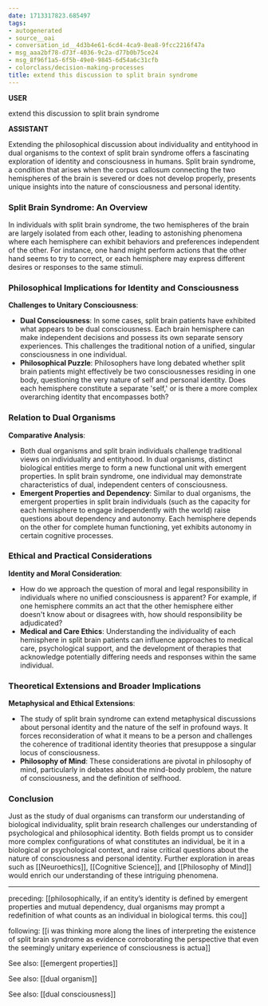 ```yaml
---
date: 1713317823.685497
tags:
- autogenerated
- source__oai
- conversation_id__4d3b4e61-6cd4-4ca9-8ea8-9fcc2216f47a
- msg_aaa2bf78-d73f-4036-9c2a-d77b0b75ce24
- msg_8f96f1a5-6f5b-49e0-9845-6d54a6c31cfb
- colorclass/decision-making-processes
title: extend this discussion to split brain syndrome
---
```


**USER**

extend this discussion to split brain syndrome


**ASSISTANT**

Extending the philosophical discussion about individuality and entityhood in dual organisms to the context of split brain syndrome offers a fascinating exploration of identity and consciousness in humans. Split brain syndrome, a condition that arises when the corpus callosum connecting the two hemispheres of the brain is severed or does not develop properly, presents unique insights into the nature of consciousness and personal identity.

### Split Brain Syndrome: An Overview

In individuals with split brain syndrome, the two hemispheres of the brain are largely isolated from each other, leading to astonishing phenomena where each hemisphere can exhibit behaviors and preferences independent of the other. For instance, one hand might perform actions that the other hand seems to try to correct, or each hemisphere may express different desires or responses to the same stimuli.

### Philosophical Implications for Identity and Consciousness

**Challenges to Unitary Consciousness**:
- **Dual Consciousness**: In some cases, split brain patients have exhibited what appears to be dual consciousness. Each brain hemisphere can make independent decisions and possess its own separate sensory experiences. This challenges the traditional notion of a unified, singular consciousness in one individual.
- **Philosophical Puzzle**: Philosophers have long debated whether split brain patients might effectively be two consciousnesses residing in one body, questioning the very nature of self and personal identity. Does each hemisphere constitute a separate 'self,' or is there a more complex overarching identity that encompasses both?

### Relation to Dual Organisms

**Comparative Analysis**:
- Both dual organisms and split brain individuals challenge traditional views on individuality and entityhood. In dual organisms, distinct biological entities merge to form a new functional unit with emergent properties. In split brain syndrome, one individual may demonstrate characteristics of dual, independent centers of consciousness.
- **Emergent Properties and Dependency**: Similar to dual organisms, the emergent properties in split brain individuals (such as the capacity for each hemisphere to engage independently with the world) raise questions about dependency and autonomy. Each hemisphere depends on the other for complete human functioning, yet exhibits autonomy in certain cognitive processes.

### Ethical and Practical Considerations

**Identity and Moral Consideration**:
- How do we approach the question of moral and legal responsibility in individuals where no unified consciousness is apparent? For example, if one hemisphere commits an act that the other hemisphere either doesn't know about or disagrees with, how should responsibility be adjudicated?
- **Medical and Care Ethics**: Understanding the individuality of each hemisphere in split brain patients can influence approaches to medical care, psychological support, and the development of therapies that acknowledge potentially differing needs and responses within the same individual.

### Theoretical Extensions and Broader Implications

**Metaphysical and Ethical Extensions**:
- The study of split brain syndrome can extend metaphysical discussions about personal identity and the nature of the self in profound ways. It forces reconsideration of what it means to be a person and challenges the coherence of traditional identity theories that presuppose a singular locus of consciousness.
- **Philosophy of Mind**: These considerations are pivotal in philosophy of mind, particularly in debates about the mind-body problem, the nature of consciousness, and the definition of selfhood. 

### Conclusion

Just as the study of dual organisms can transform our understanding of biological individuality, split brain research challenges our understanding of psychological and philosophical identity. Both fields prompt us to consider more complex configurations of what constitutes an individual, be it in a biological or psychological context, and raise critical questions about the nature of consciousness and personal identity. Further exploration in areas such as [[Neuroethics]], [[Cognitive Science]], and [[Philosophy of Mind]] would enrich our understanding of these intriguing phenomena.


---

preceding: [[philosophically, if an entity’s identity is defined by emergent properties and mutual dependency, dual organisms may prompt a redefinition of what counts as an individual in biological terms. this cou]]  


following: [[i was thinking more along the lines of interpreting the existence of split brain syndrome as evidence corroborating the perspective that even the seemingly unitary experience of consciousness is actua]]

See also: [[emergent properties]]


See also: [[dual organism]]


See also: [[dual consciousness]]